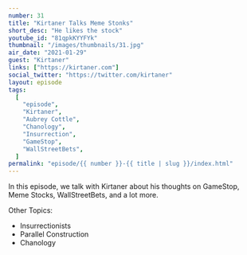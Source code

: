 ```yaml
---
number: 31
title: "Kirtaner Talks Meme Stonks"
short_desc: "He likes the stock"
youtube_id: "81qpkKYYFYk"
thumbnail: "/images/thumbnails/31.jpg"
air_date: "2021-01-29"
guest: "Kirtaner"
links: ["https://kirtaner.com"]
social_twitter: "https://twitter.com/kirtaner"
layout: episode
tags:
  [
    "episode",
    "Kirtaner",
    "Aubrey Cottle",
    "Chanology",
    "Insurrection",
    "GameStop",
    "WallStreetBets",
  ]
permalink: "episode/{{ number }}-{{ title | slug }}/index.html"
---
```


In this episode, we talk with Kirtaner about his thoughts on GameStop, Meme Stocks, WallStreetBets, and a lot more.

Other Topics:

- Insurrectionists
- Parallel Construction
- Chanology
